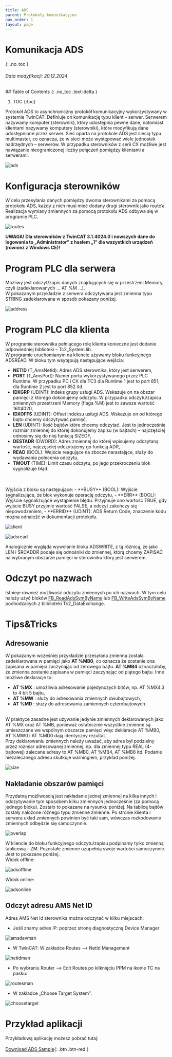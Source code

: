 ```yaml
---
title: ADS
parent: Protokoły komunikacyjne
nav_order: 1
layout: page
---
```



# Komunikacja ADS
{: .no_toc }
<h6> Data modyfikacji: 20.12.2024 </h6>
## Table of Contents
{: .no_toc .text-delta }

1. TOC
{:toc}

Protokół ADS to asynchroniczny protokół komunikacyjny wykorzystywany w systemie TwinCAT. Definiuje on
komunikację typu klient – serwer. Serwerem nazywamy komputer (sterownik), który udostępnia pewne dane,
natomiast klientami nazywamy komputery (sterowniki), które modyfikują dane udostępnione przez serwer. Sieć
oparta na protokole ADS jest siecią typu multimaster, co oznacza, że w sieci może występować wiele jednostek
nadrzędnych – serwerów. W przypadku sterowników z serii CX możliwe jest nawiązanie nieograniczonej liczby
połączeń pomiędzy klientami a serwerami.

![ads](https://ba-pl.github.io/wiki/assets/images/ADS/ads.png "ads")

# Konfiguracja sterowników

W celu przesyłania danych pomiędzy dwoma sterownikami za pomocą protokołu ADS, każdy z nich musi mieć
dodany drugi sterownik jako route’a. Realizacja wymiany zmiennych za pomocą protokołu ADS odbywa
się w programie PLC.

![routes](https://ba-pl.github.io/wiki/assets/images/ADS/routes.png "routes")

**UWAGA! Dla sterowników z TwinCAT 3.1.4024.0 i nowszych dane do logowania to „Administrator” z hasłem „1” dla wszystkich urządzeń (również z Windows CE)!**

# Program PLC dla serwera

Możliwy jest odczyt/zapis danych znajdujących się w przestrzeni Memory, 
<br>
czyli (zadeklarowanych … AT %M …). 
<br>
W pokazanym przykładzie z serwera odczytywana jest zmienna typu STRING zadeklarowana w sposób pokazany poniżej.

![address](https://ba-pl.github.io/wiki/assets/images/ADS/address.png "address")

# Program PLC dla klienta

W programie sterownika pełniącego rolę klienta konieczne jest dodanie odpowiedniej biblioteki –
Tc2_System.lib.
<br>
W programie uruchomianym na kliencie używamy bloku funkcyjnego ADSREAD. W bloku tym wsytępują
następujące wejścia:

- **NETID** (T_AmsNetId): Adres ADS sterownika, który jest serwerem,
- **PORT** (T_AmsPort): Numer portu wykorzystywanego przez PLC Runtime. W przypadku PC i CX dla TC3 dla Runtime 1 jest to port 851, dla Runtime 2 jest to port 852 itd.
- **IDXGRP** (UDINT): Indeks grupy usługi ADS. Wskazuje on na obszar pamięci z którego dokonujemy
odczytu. W przypadku odczytu/zapisu zmiennych przestrzeni Memory (flaga %M) jest to zawsze
wartość 16#4020,
- **IDXOFFS** (UDINT): Offset indeksu usługi ADS. Wskazuje on od którego bajtu chcemy odczytywać
pamięć,
- **LEN** (UDINT): Ilość bajtów które chcemy odczytać. Jest to jednocześnie rozmiar zmiennej do której
dokonujemy zapisu (w bajtach) – najczęściej odnosimy się do niej funkcją SIZEOF,
- **DESTADR** (DWORD): Adres zmiennej do której wpisujemy odczytaną wartość, najczęsciej odczytujemy
go funkcją ADR,
- **READ** (BOOL): Wejście reagujące na zbocze narastające, służy do wydawania polecenia odczytu,
- **TMOUT** (TIME): Limit czasu odczytu, po jego przekroczeniu blok sygnalizuje błąd.

<br>
<br>
Wyjścia z bloku są następujące:
- **BUSY** (BOOL): Wyjście sygnalizujące, że blok wykonuje operację odczytu,
- **ERR** (BOOL): Wyjście sygnalizujące wystąpienie błędu. Przyjmuje ono wartość TRUE, gdy wyjście BUSY
przyjmie wartość FALSE, a odczyt zakończy się niepowodzeniem,
- **ERRID** (UDINT): ADS Return Code, znaczenie kodu można odnaleźć w dokumentacji protokołu.

![client](https://ba-pl.github.io/wiki/assets/images/ADS/client.png "client")

![adsread](https://ba-pl.github.io/wiki/assets/images/ADS/adsread.png "adsread")

Analogicznie wygląda wywołanie bloku ADSWRITE, z tą różnicą, że jako LEN i SRCADDR podaje się odnośniki do
zmiennej, którą chcemy ZAPISAĆ na wybranym obszarze pamięci w sterowniku który jest serwerem.
# Odczyt po nazwach 

Istnieje również możliwość odczytu zmiennych po ich nazwach. W tym celu należy użyć bloków [FB_ReadAdsSymByName](https://infosys.beckhoff.com/english.php?content=../content/1033/tcplclib_tc2_dataexchange/1783919627.html) lub [FB_WriteAdsSymByName](https://infosys.beckhoff.com/english.php?content=../content/1033/tcplclib_tc2_dataexchange/1783921547.html) pochodzaćych z bliblioteki Tc2_DataExchange. 
# Tips&Tricks

## Adresowanie 

W pokazanym wcześniej przykładzie przesyłana zmienna została zadeklarowana w pamięci jako **AT %MB0**, co
oznacza że zostanie ona zapisana w pamięci zaczynając od zerowego bajtu. **AT %MB4** oznaczałoby, że zmienna
zostanie zapisana w pamięci zaczynając od piątego bajtu. Inne możliwe deklaracje to:
- **AT %MX** : umożliwia adresowanie pojedynczych bitów, np. AT %MX4.3 to 4 bit 5 bajtu,
- **AT %MW** : służy do adresowania zmiennych dwubajtowych,
- **AT %MD** : służy do adresowania zamiennych czterobajtowych.

<br>
W praktyce zasadne jest używanie jedynie zmiennych deklarowanych jako AT %MX oraz AT %MB, ponieważ
ostatecznie wszystkie zmienne są umieszczane we wspólnym obszarze pamięci więc deklaracje AT %MB0, AT
%MW0 i AT %MD0 dają identyczny rezultat.
<br>
Przy deklarowaniu zmiennych należy uważać, aby adres był podzielny przez rozmiar adresowanej zmiennej, np.
dla zmiennej typu REAL (4-bajtowej) zalecane adresy to AT %MB0, AT %MB4, AT %MB8 itd. Podanie niezalecanego
adresu skutkuje warningiem, przykład poniżej.

![size](https://ba-pl.github.io/wiki/assets/images/ADS/size.png "size")

## Nakładanie obszarów pamięci 

Przydatną możliwością jest nakładanie jednej zmiennej na kilka innych i odczytywanie tym sposobem kilku
zmiennych jednocześnie (za pomocą jednego bloku). Zostało to pokazane na rysunku poniżej. Na tablicę bajtów
zostały nałożone różnego typu zmienne zmienne. Po stronie klienta i serwera układ zmiennych powinien być taki
sam, wówczas rozkodowanie zmiennych odbędzie się samoczynnie.

![overlap](https://ba-pl.github.io/wiki/assets/images/ADS/overlap.png "overlap")

W kliencie do bloku funkcyjnego odczytu/zapisu podpinamy tylko zmienną tablicową – ZM. Pozostałe zmienne
uzupełnią swoje wartości samoczynnie. Jest to pokazane poniżej.
<br>
Widok offline:

![adsoffline](https://ba-pl.github.io/wiki/assets/images/ADS/adsoffline.png "adsoffline")

Widok online:

![adsonline](https://ba-pl.github.io/wiki/assets/images/ADS/adsonline.png "adsonline")

## Odczyt adresu AMS Net ID 

Adres AMS Net Id sterownika można odczytać w kilku miejscach:
<br>
- Jeśli znamy adres IP: poprzez stronę diagnostyczną Device Manager

![amsdevman](https://ba-pl.github.io/wiki/assets/images/ADS/amsdevman.png "amsdevman")

- W TwinCAT: W zakładce Routes --> NetId Management

![netidman](https://ba-pl.github.io/wiki/assets/images/ADS/netidman.png "netidman")

- Po wybraniu Router --> Edit Routes po kliknięciu PPM na ikonie TC na pasku:

![routesman](https://ba-pl.github.io/wiki/assets/images/ADS/routesman.png "routesman")

- W zakładce „Choose Target System”:

![choosetarget](https://ba-pl.github.io/wiki/assets/images/ADS/choosetarget.png "choosetarget")

# Przykład aplikacji 

Przykładową aplikację możesz pobrać tutaj:
<br>
<br>
[Download ADS Sample](https://github.com/BA-PL/ADS-TC3/archive/refs/heads/main.zip){: .btn .btn-red }


